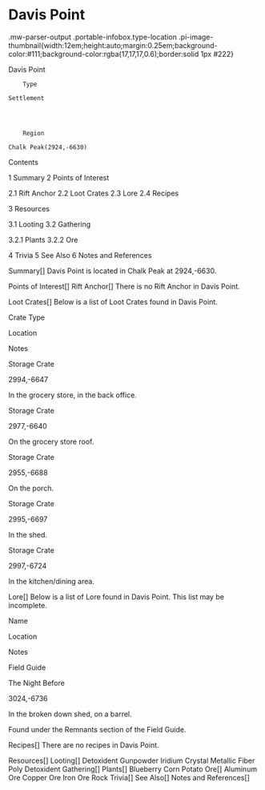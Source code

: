 # Davis Point

.mw-parser-output .portable-infobox.type-location .pi-image-thumbnail{width:12em;height:auto;margin:0.25em;background-color:#111;background-color:rgba(17,17,17,0.6);border:solid 1px #222}

Davis Point

	

	
		Type
	
	Settlement



	
		Region
	
	Chalk Peak(2924,-6630)




Contents

1 Summary
2 Points of Interest

2.1 Rift Anchor
2.2 Loot Crates
2.3 Lore
2.4 Recipes


3 Resources

3.1 Looting
3.2 Gathering

3.2.1 Plants
3.2.2 Ore




4 Trivia
5 See Also
6 Notes and References



Summary[]
Davis Point is located in Chalk Peak at 2924,-6630.

Points of Interest[]
Rift Anchor[]
There is no Rift Anchor in Davis Point.

Loot Crates[]
Below is a list of Loot Crates found in Davis Point.



Crate Type

Location

Notes


Storage Crate

2994,-6647

In the grocery store, in the back office.


Storage Crate

2977,-6640

On the grocery store roof.


Storage Crate

2955,-6688

On the porch.


Storage Crate

2995,-6697

In the shed.


Storage Crate

2997,-6724

In the kitchen/dining area.


Lore[]
Below is a list of Lore found in Davis Point. This list may be incomplete.



Name

Location

Notes

Field Guide


The Night Before

3024,-6736

In the broken down shed, on a barrel.

Found under the Remnants section of the Field Guide.


Recipes[]
There are no recipes in Davis Point.

Resources[]
Looting[]
Detoxident
Gunpowder
Iridium Crystal
Metallic Fiber
Poly Detoxident
Gathering[]
Plants[]
Blueberry
Corn
Potato
Ore[]
Aluminum Ore
Copper Ore
Iron Ore
Rock
Trivia[]
See Also[]
Notes and References[]
